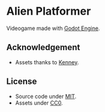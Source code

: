 # Alien Platformer
Videogame made with [Godot Engine](https://godotengine.org/).

## Acknowledgement
- Assets thanks to [Kenney](www.kenney.nl).

## License
- Source code under [MIT](https://mit-license.org/).
- Assets under [CC0](http://creativecommons.org/publicdomain/zero/1.0/).
